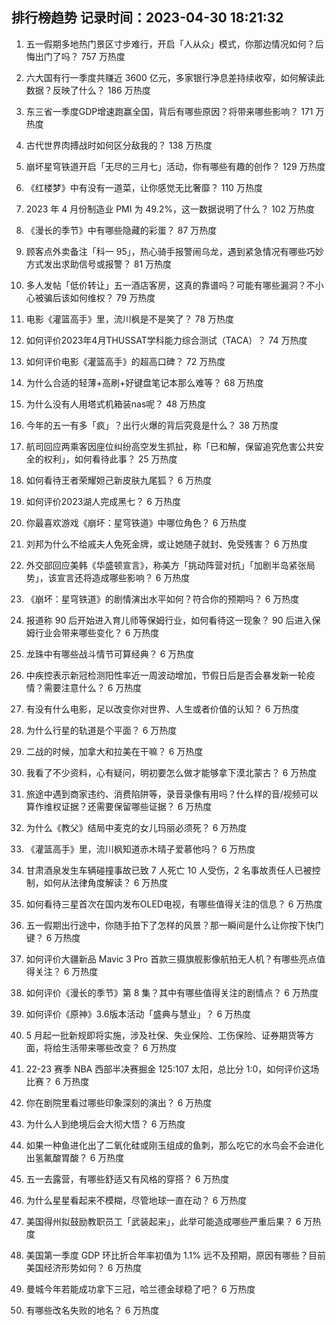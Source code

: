
## 排行榜趋势 记录时间：2023-04-30 18:21:32
  
  1. 五一假期多地热门景区寸步难行，开启「人从众」模式，你那边情况如何？后悔出门了吗？ 757 万热度
    
  2. 六大国有行一季度共赚近 3600 亿元，多家银行净息差持续收窄，如何解读此数据？反映了什么？ 186 万热度
    
  3. 东三省一季度GDP增速跑赢全国，背后有哪些原因？将带来哪些影响？ 171 万热度
    
  4. 古代世界肉搏战时如何区分敌我的？ 138 万热度
    
  5. 崩坏星穹铁道开启「无尽的三月七」活动，你有哪些有趣的创作？ 129 万热度
    
  6. 《红楼梦》中有没有一道菜，让你感觉无比奢靡？ 110 万热度
    
  7. 2023 年 4 月份制造业 PMI 为 49.2%，这一数据说明了什么？ 102 万热度
    
  8. 《漫长的季节》中有哪些隐藏的彩蛋？ 87 万热度
    
  9. 顾客点外卖备注「科一 95」，热心骑手报警闹乌龙，遇到紧急情况有哪些巧妙方式发出求助信号或报警？ 81 万热度
    
  10. 多人发帖「低价转让」五一酒店客房，这真的靠谱吗？可能有哪些漏洞？不小心被骗后该如何维权？ 79 万热度
    
  11. 电影《灌篮高手》里，流川枫是不是笑了？ 78 万热度
    
  12. 如何评价2023年4月THUSSAT学科能力综合测试（TACA）？ 74 万热度
    
  13. 如何评价电影《灌篮高手》的超高口碑？ 72 万热度
    
  14. 为什么合适的轻薄+高刷+好键盘笔记本那么难等？ 68 万热度
    
  15. 为什么没有人用塔式机箱装nas呢？ 48 万热度
    
  16. 今年的五一有多「疯」？出行火爆的背后究竟是什么？ 38 万热度
    
  17. 航司回应两乘客因座位纠纷高空发生抓扯，称「已和解，保留追究危害公共安全的权利」，如何看待此事？ 25 万热度
    
  18. 如何看待王者荣耀妲己新皮肤九尾狐？ 6 万热度
    
  19. 如何评价2023湖人完成黑七？ 6 万热度
    
  20. 你最喜欢游戏《崩坏：星穹铁道》中哪位角色？ 6 万热度
    
  21. 刘邦为什么不给戚夫人免死金牌，或让她随子就封、免受残害？ 6 万热度
    
  22. 外交部回应美韩《华盛顿宣言》，称美方「挑动阵营对抗」「加剧半岛紧张局势」，该宣言还将造成哪些影响？ 6 万热度
    
  23. 《崩坏：星穹铁道》的剧情演出水平如何？符合你的预期吗？ 6 万热度
    
  24. 报道称 90 后开始进入育儿师等保姆行业，如何看待这一现象？ 90 后进入保姆行业会带来哪些变化？ 6 万热度
    
  25. 龙珠中有哪些战斗情节可算经典？ 6 万热度
    
  26. 中疾控表示新冠检测阳性率近一周波动增加，节假日后是否会暴发新一轮疫情？需要注意什么？ 6 万热度
    
  27. 有没有什么电影，足以改变你对世界、人生或者价值的认知？ 6 万热度
    
  28. 为什么行星的轨道是个平面？ 6 万热度
    
  29. 二战的时候，加拿大和拉美在干嘛？ 6 万热度
    
  30. 我看了不少资料，心有疑问，明初要怎么做才能够拿下漠北蒙古？ 6 万热度
    
  31. 旅途中遇到商家违约、消费陷阱等，录音录像有用吗？什么样的音/视频可以算作维权证据？还需要保留哪些证据？ 6 万热度
    
  32. 为什么《教父》结局中麦克的女儿玛丽必须死？ 6 万热度
    
  33. 《灌篮高手》里，流川枫知道赤木晴子爱慕他吗？ 6 万热度
    
  34. 甘肃酒泉发生车辆碰撞事故已致 7 人死亡 10 人受伤，2 名事故责任人已被控制，如何从法律角度解读？ 6 万热度
    
  35. 如何看待三星首次在国内发布OLED电视，有哪些值得关注的信息？ 6 万热度
    
  36. 五一假期出行途中，你随手拍下了怎样的风景？那一瞬间是什么让你按下快门键？ 6 万热度
    
  37. 如何评价大疆新品 Mavic 3  Pro 首款三摄旗舰影像航拍无人机？有哪些亮点值得关注？ 6 万热度
    
  38. 如何评价《漫长的季节》第 8 集？其中有哪些值得关注的剧情点？ 6 万热度
    
  39. 如何评价《原神》3.6版本活动「盛典与慧业」？ 6 万热度
    
  40. 5 月起一批新规即将实施，涉及社保、失业保险、工伤保险、证券期货等方面，将给生活带来哪些改变？ 6 万热度
    
  41. 22-23 赛季 NBA 西部半决赛掘金 125:107 太阳，总比分 1:0，如何评价这场比赛？ 6 万热度
    
  42. 你在剧院里看过哪些印象深刻的演出？ 6 万热度
    
  43. 为什么人到绝境后会大彻大悟？ 6 万热度
    
  44. 如果一种鱼进化出了二氧化硅或刚玉组成的鱼刺，那么吃它的水鸟会不会进化出氢氟酸胃酸？ 6 万热度
    
  45. 五一去露营，有哪些舒适又有风格的穿搭？ 6 万热度
    
  46. 为什么星星看起来不模糊，尽管地球一直在动？ 6 万热度
    
  47. 美国得州拟鼓励教职员工「武装起来」，此举可能造成哪些严重后果？ 6 万热度
    
  48. 美国第一季度 GDP 环比折合年率初值为 1.1% 远不及预期，原因有哪些？目前美国经济形势如何？ 6 万热度
    
  49. 曼城今年若能成功拿下三冠，哈兰德金球稳了吧？ 6 万热度
    
  50. 有哪些改名失败的地名？ 6 万热度
    